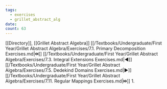 ```yaml
---
tags:
  - exercises
  - grillet_abstract_alg
date:
count: 63
---
```

[[Directory]], [[Grillet Abstract Algebra]]
[[/Textbooks/Undergraduate/First Year/Grillet Abstract Algebra/Exercises/7.1. Primary Decomposition Exercises.md|🞀🞀]] [[/Textbooks/Undergraduate/First Year/Grillet Abstract Algebra/Exercises/7.3. Integral Extensions Exercises.md|◀]] [[/Textbooks/Undergraduate/First Year/Grillet Abstract Algebra/Exercises/7.5. Dedekind Domains Exercises.md|▶]] [[/Textbooks/Undergraduate/First Year/Grillet Abstract Algebra/Exercises/7.11. Regular Mappings Exercises.md|🞂🞂]]
1. 